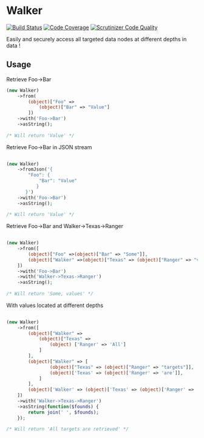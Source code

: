 # Walker

[![Build Status](https://travis-ci.org/x0r0x/Walker.svg?branch=master)](https://travis-ci.org/x0r0x/Walker)
[![Code Coverage](https://scrutinizer-ci.com/g/x0r0x/Walker/badges/coverage.png?b=master)](https://scrutinizer-ci.com/g/x0r0x/Walker/?branch=master)
[![Scrutinizer Code Quality](https://scrutinizer-ci.com/g/x0r0x/Walker/badges/quality-score.png?b=master)](https://scrutinizer-ci.com/g/x0r0x/Walker/?branch=master)

Easily and securely access all targeted data nodes at different depths in data !

## Usage

Retrieve Foo->Bar
```php
(new Walker)
    ->from(
        (object)["Foo" =>
            (object)["Bar" => "Value"]
        ])
    ->with('Foo->Bar')
    ->asString();
  
/* Will return 'Value' */
```
Retrieve Foo->Bar in JSON stream 
```php
     
(new Walker)
    ->fromJson('{
        "Foo": {
            "Bar": "Value"
           }
       }')
    ->with('Foo->Bar')
    ->asString();
  
/* Will return 'Value' */
```
Retrieve Foo->Bar and Walker->Texas->Ranger
```php
     
(new Walker)
    ->from([
        (object)["Foo" =>(object)["Bar" => "Some"]],
        (object)["Walker" =>(object)["Texas" => (object)["Ranger" => "values"]]]
    ])
    ->with('Foo->Bar')
    ->with('Walker->Texas->Ranger')
    ->asString();
  
/* Will return 'Some, values' */
```
With values located at different depths
```php
           
(new Walker)
    ->from([
        (object)["Walker" =>
            (object)["Texas" =>
                (object) ['Ranger' => 'All']
            ]
        ],
        (object)["Walker" => [
                (object)["Texas" => (object)["Ranger" => "targets"]],
                (object)['Texas' => (object)['Ranger' => 'are']],
            ]
        ],
        (object)['Walker' => (object)['Texas' => (object)['Ranger' => 'retrieved']]]
    ])
    ->with('Walker->Texas->Ranger')
    ->asString(function($founds) {
        return join(' ', $founds);
    });
  
/* Will return 'All targets are retrieved' */
```
